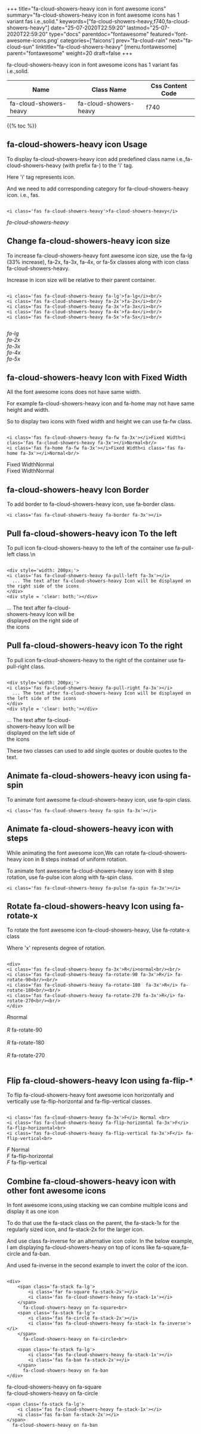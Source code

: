 +++
title="fa-cloud-showers-heavy icon in font awesome icons"
summary="fa-cloud-showers-heavy icon in font awesome icons has 1 variant fas i.e.,solid."
keywords=["fa-cloud-showers-heavy,f740,fa-cloud-showers-heavy"]
date="25-07-2020T22:59:20"
lastmod="25-07-2020T22:59:20"
type="docs"
parentdoc="fontawesome"
featured='font-awesome-icons.png'
categories=['faicons']
prev="fa-cloud-rain"
next="fa-cloud-sun"
linktitle="fa-cloud-showers-heavy"
[menu.fontawesome]
parent="fontawesome"
weight=20
draft=false
+++


fa-cloud-showers-heavy icon in font awesome icons has 1 variant fas i.e.,solid.

<div class='table-responsive'><table class='table'><thead><tr><th>Name</th><th>Class Name</th><th>Css Content Code</th></tr></thead><tbody><tr><td>fa-cloud-showers-heavy</td><td>fa-cloud-showers-heavy</td><td>f740</td></tr></tbody></table></div>


{{% toc %}}


## fa-cloud-showers-heavy icon Usage

To display fa-cloud-showers-heavy icon add predefined class name i.e.,fa-cloud-showers-heavy (with prefix fa-) to the 'i' tag.

Here 'i' tag represents icon.

And we need to add corresponding category for fa-cloud-showers-heavy icon. i.e., fas.


```

<i class='fas fa-cloud-showers-heavy'>fa-cloud-showers-heavy</i>
```

<i class='fas fa-cloud-showers-heavy'>fa-cloud-showers-heavy</i>




## Change fa-cloud-showers-heavy icon size
To increase fa-cloud-showers-heavy font awesome icon size, use the fa-lg (33% increase), fa-2x, fa-3x, fa-4x, or fa-5x classes along with icon class fa-cloud-showers-heavy.

Increase in icon size will be relative to their parent container. 

```

<i class='fas fa-cloud-showers-heavy fa-lg'>fa-lg</i><br/>
<i class='fas fa-cloud-showers-heavy fa-2x'>fa-2x</i><br/>
<i class='fas fa-cloud-showers-heavy fa-3x'>fa-3x</i><br/>
<i class='fas fa-cloud-showers-heavy fa-4x'>fa-4x</i><br/>
<i class='fas fa-cloud-showers-heavy fa-5x'>fa-5x</i><br/>
            
```

<i class='fas fa-cloud-showers-heavy fa-lg'>fa-lg</i><br/>
<i class='fas fa-cloud-showers-heavy fa-2x'>fa-2x</i><br/>
<i class='fas fa-cloud-showers-heavy fa-3x'>fa-3x</i><br/>
<i class='fas fa-cloud-showers-heavy fa-4x'>fa-4x</i><br/>
<i class='fas fa-cloud-showers-heavy fa-5x'>fa-5x</i><br/>
            



## fa-cloud-showers-heavy Icon with Fixed Width 

All the font awesome icons does not have same width.

For example fa-cloud-showers-heavy icon and fa-home may not have same height and width.

So to display two icons with fixed width and height we can use fa-fw class.


```

<i class='fas fa-cloud-showers-heavy fa-fw fa-3x'></i>Fixed Width<i class='fas fa-cloud-showers-heavy fa-3x'></i>Normal<br/>
<i class='fas fa-home fa-fw fa-3x'></i>Fixed Width<i class='fas fa-home fa-3x'></i>Normal<br/>
```

<i class='fas fa-cloud-showers-heavy fa-fw fa-3x'></i>Fixed Width<i class='fas fa-cloud-showers-heavy fa-3x'></i>Normal<br/>
<i class='fas fa-home fa-fw fa-3x'></i>Fixed Width<i class='fas fa-home fa-3x'></i>Normal<br/>



## fa-cloud-showers-heavy Icon Border 

To add border to fa-cloud-showers-heavy icon, use fa-border class.


```
<i class='fas fa-cloud-showers-heavy fa-border fa-3x'></i>

```
<i class='fas fa-cloud-showers-heavy fa-border fa-3x'></i>





## Pull fa-cloud-showers-heavy icon To the left

To pull icon fa-cloud-showers-heavy to the left of the container use fa-pull-left class.\n

```

<div style='width: 200px;'>
<i class='fas fa-cloud-showers-heavy fa-pull-left fa-3x'></i>
  ... The text after fa-cloud-showers-heavy Icon will be displayed on the right side of the icons
</div>
<div style = 'clear: both;'></div>
```

<div style='width: 200px;'>
<i class='fas fa-cloud-showers-heavy fa-pull-left fa-3x'></i>
  ... The text after fa-cloud-showers-heavy Icon will be displayed on the right side of the icons
</div>
<div style = 'clear: both;'></div>




## Pull fa-cloud-showers-heavy icon To the right
To pull icon fa-cloud-showers-heavy to the right of the container use fa-pull-right class.

```

<div style='width: 200px;'>
<i class='fas fa-cloud-showers-heavy fa-pull-right fa-3x'></i>
  ... The text after fa-cloud-showers-heavy Icon will be displayed on the left side of the icons
</div>
<div style = 'clear: both;'></div>
```

<div style='width: 200px;'>
<i class='fas fa-cloud-showers-heavy fa-pull-right fa-3x'></i>
  ... The text after fa-cloud-showers-heavy Icon will be displayed on the left side of the icons
</div>
<div style = 'clear: both;'></div>

These two classes can used to add single quotes or double quotes to the text.


## Animate fa-cloud-showers-heavy icon using fa-spin
To animate font awesome fa-cloud-showers-heavy icon, use fa-spin class.

```
<i class='fas fa-cloud-showers-heavy fa-spin fa-3x'></i>
```
<i class='fas fa-cloud-showers-heavy fa-spin fa-3x'></i>




## Animate fa-cloud-showers-heavy icon with steps
While animating the font awesome icon,We can rotate fa-cloud-showers-heavy icon in 8 steps instead of uniform rotation.

To animate font awesome fa-cloud-showers-heavy icon with 8 step rotation, use fa-pulse icon along with fa-spin class.


```
<i class='fas fa-cloud-showers-heavy fa-pulse fa-spin fa-3x'></i>

```
<i class='fas fa-cloud-showers-heavy fa-pulse fa-spin fa-3x'></i>





## Rotate fa-cloud-showers-heavy Icon using fa-rotate-x
To rotate the font awesome icon fa-cloud-showers-heavy, Use fa-rotate-x class

Where 'x' represents degree of rotation.


```

<div>
<i class='fas fa-cloud-showers-heavy fa-3x'>R</i>normal<br/><br/>
<i class='fas fa-cloud-showers-heavy fa-rotate-90 fa-3x'>R</i> fa-rotate-90<br/><br/> 
<i class='fas fa-cloud-showers-heavy fa-rotate-180  fa-3x'>R</i> fa-rotate-180<br/><br/> 
<i class='fas fa-cloud-showers-heavy fa-rotate-270 fa-3x'>R</i> fa-rotate-270<br/><br/>
</div>
```

<div>
<i class='fas fa-cloud-showers-heavy fa-3x'>R</i>normal<br/><br/>
<i class='fas fa-cloud-showers-heavy fa-rotate-90 fa-3x'>R</i> fa-rotate-90<br/><br/> 
<i class='fas fa-cloud-showers-heavy fa-rotate-180  fa-3x'>R</i> fa-rotate-180<br/><br/> 
<i class='fas fa-cloud-showers-heavy fa-rotate-270 fa-3x'>R</i> fa-rotate-270<br/><br/>
</div>




## Flip fa-cloud-showers-heavy Icon using fa-flip-*
To flip fa-cloud-showers-heavy font awesome icon horizontally and vertically use fa-flip-horizontal and fa-flip-vertical classes. 

```

<i class='fas fa-cloud-showers-heavy fa-3x'>F</i> Normal <br>
<i class='fas fa-cloud-showers-heavy fa-flip-horizontal fa-3x'>F</i> fa-flip-horizontal<br>
<i class='fas fa-cloud-showers-heavy fa-flip-vertical fa-3x'>F</i> fa-flip-vertical<br>
```

<i class='fas fa-cloud-showers-heavy fa-3x'>F</i> Normal <br>
<i class='fas fa-cloud-showers-heavy fa-flip-horizontal fa-3x'>F</i> fa-flip-horizontal<br>
<i class='fas fa-cloud-showers-heavy fa-flip-vertical fa-3x'>F</i> fa-flip-vertical<br>




## Combine fa-cloud-showers-heavy icon with other font awesome icons
In font awesome icons,using stacking we can combine multiple icons and display it as one icon 

To do that use the fa-stack class on the parent, the fa-stack-1x for the regularly sized icon, and fa-stack-2x for the larger icon.

And use class fa-inverse for an alternative icon color. 
In the below example, I am displaying fa-cloud-showers-heavy on top of icons like fa-square,fa-circle and fa-ban.

And used fa-inverse in the second example to invert the color of the icon.

```

<div>
    <span class='fa-stack fa-lg'>
        <i class='far fa-square fa-stack-2x'></i>
        <i class='fas fa-cloud-showers-heavy fa-stack-1x'></i>
    </span>
      fa-cloud-showers-heavy on fa-square<br>
    <span class='fa-stack fa-lg'>
        <i class='fas fa-circle fa-stack-2x'></i>
        <i class='fas fa-cloud-showers-heavy fa-stack-1x fa-inverse'></i>
    </span>
      fa-cloud-showers-heavy on fa-circle<br>

    <span class='fa-stack fa-lg'>
        <i class='fas fa-cloud-showers-heavy fa-stack-1x'></i>
        <i class='fas fa-ban fa-stack-2x'></i>
    </span>
      fa-cloud-showers-heavy on fa-ban
</div>
```

<div>
    <span class='fa-stack fa-lg'>
        <i class='far fa-square fa-stack-2x'></i>
        <i class='fas fa-cloud-showers-heavy fa-stack-1x'></i>
    </span>
      fa-cloud-showers-heavy on fa-square<br>
    <span class='fa-stack fa-lg'>
        <i class='fas fa-circle fa-stack-2x'></i>
        <i class='fas fa-cloud-showers-heavy fa-stack-1x fa-inverse'></i>
    </span>
      fa-cloud-showers-heavy on fa-circle<br>

    <span class='fa-stack fa-lg'>
        <i class='fas fa-cloud-showers-heavy fa-stack-1x'></i>
        <i class='fas fa-ban fa-stack-2x'></i>
    </span>
      fa-cloud-showers-heavy on fa-ban
</div>






